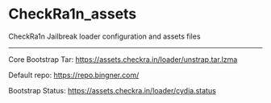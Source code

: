 # CheckRa1n_assets
CheckRa1n Jailbreak loader configuration and assets files



-------------------------------------------------------------------------------------------------------------------------

Core Bootstrap Tar: https://assets.checkra.in/loader/unstrap.tar.lzma

Default repo: https://repo.bingner.com/

Bootstrap Status: https://assets.checkra.in/loader/cydia.status

